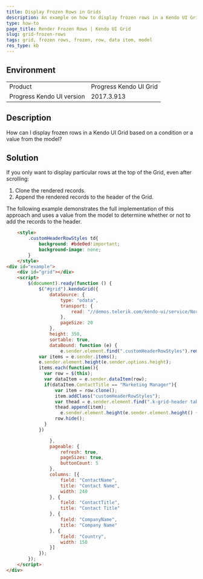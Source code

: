 ```yaml
---
title: Display Frozen Rows in Grids
description: An example on how to display frozen rows in a Kendo UI Grid based on a value from the model.
type: how-to
page_title: Render Frozen Rows | Kendo UI Grid
slug: grid-frozen-rows
tags: grid, frozen rows, frozen, row, data item, model
res_type: kb
---
```


## Environment

<table>
 <tr>
  <td>Product</td>
  <td>Progress Kendo UI Grid</td>
 </tr>
 <tr>
  <td>Progress Kendo UI version</td>
  <td>2017.3.913</td>
 </tr>
</table>

## Description

How can I display frozen rows in a Kendo UI Grid based on a condition or a value from the model?

## Solution

If you only want to display particular rows at the top of the Grid, even after scrolling:

1. Clone the rendered records.
1. Append the rendered records to the header of the Grid.

The following example demonstrates the full implementation of this approach and uses a value from the model to determine whether or not to add the records to the header.

```html
	<style>
		.customHeaderRowStyles td{
			background: #bde0ed!important;
			background-image: none;
		}
	</style>
<div id="example">
    <div id="grid"></div>
    <script>
    	$(document).ready(function () {
    		$("#grid").kendoGrid({
    			dataSource: {
    				type: "odata",
    				transport: {
    					read: "//demos.telerik.com/kendo-ui/service/Northwind.svc/Customers"
    				},
    				pageSize: 20
    			},
    			height: 350,
    			sortable: true,
    			dataBound: function (e) {
    				e.sender.element.find(".customHeaderRowStyles").remove();
            var items = e.sender.items();
            e.sender.element.height(e.sender.options.height);   
            items.each(function(){
              var row = $(this);
              var dataItem = e.sender.dataItem(row);
              if(dataItem.ContactTitle == "Marketing Manager"){
                  var item = row.clone();                
                  item.addClass("customHeaderRowStyles");
                  var thead = e.sender.element.find(".k-grid-header table thead");
                  thead.append(item);
                	e.sender.element.height(e.sender.element.height() + row.height());                
                  row.hide();
              }
            })

    			},
    			pageable: {
    				refresh: true,
    				pageSizes: true,
    				buttonCount: 5
    			},
    			columns: [{    				
    				field: "ContactName",
    				title: "Contact Name",
    				width: 240
    			}, {
    				field: "ContactTitle",
    				title: "Contact Title"
    			}, {
    				field: "CompanyName",
    				title: "Company Name"
    			}, {
    				field: "Country",
    				width: 150
    			}]
    		});
    	});
    </script>
</div>
```
